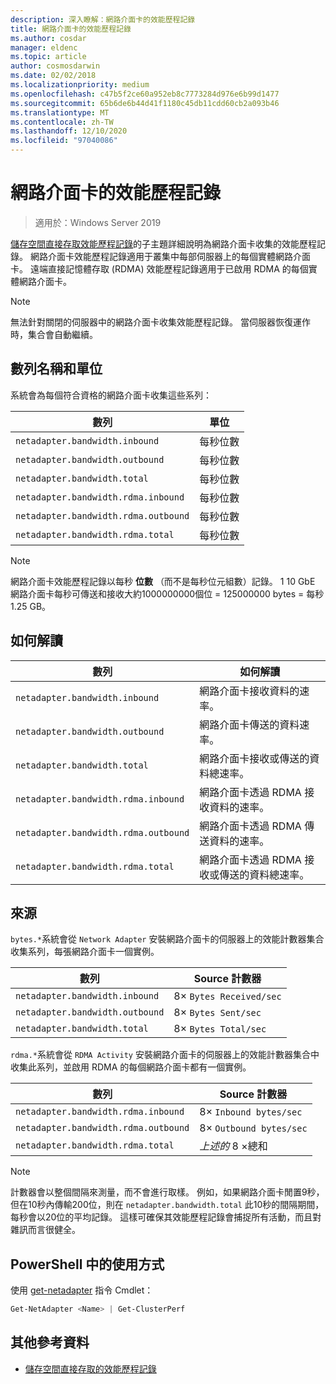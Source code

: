 ```yaml
---
description: 深入瞭解：網路介面卡的效能歷程記錄
title: 網路介面卡的效能歷程記錄
ms.author: cosdar
manager: eldenc
ms.topic: article
author: cosmosdarwin
ms.date: 02/02/2018
ms.localizationpriority: medium
ms.openlocfilehash: c47b5f2ce60a952eb8c7773284d976e6b99d1477
ms.sourcegitcommit: 65b6de6b44d41f1180c45db11cdd60cb2a093b46
ms.translationtype: MT
ms.contentlocale: zh-TW
ms.lasthandoff: 12/10/2020
ms.locfileid: "97040086"
---
```

# <a name="performance-history-for-network-adapters"></a>網路介面卡的效能歷程記錄

> 適用於：Windows Server 2019

[儲存空間直接存取效能歷程記錄](performance-history.md)的子主題詳細說明為網路介面卡收集的效能歷程記錄。 網路介面卡效能歷程記錄適用于叢集中每部伺服器上的每個實體網路介面卡。 遠端直接記憶體存取 (RDMA) 效能歷程記錄適用于已啟用 RDMA 的每個實體網路介面卡。

   > [!NOTE]
   > 無法針對關閉的伺服器中的網路介面卡收集效能歷程記錄。 當伺服器恢復運作時，集合會自動繼續。

## <a name="series-names-and-units"></a>數列名稱和單位

系統會為每個符合資格的網路介面卡收集這些系列：

| 數列                               | 單位            |
|--------------------------------------|-----------------|
| `netadapter.bandwidth.inbound`       | 每秒位數 |
| `netadapter.bandwidth.outbound`      | 每秒位數 |
| `netadapter.bandwidth.total`         | 每秒位數 |
| `netadapter.bandwidth.rdma.inbound`  | 每秒位數 |
| `netadapter.bandwidth.rdma.outbound` | 每秒位數 |
| `netadapter.bandwidth.rdma.total`    | 每秒位數 |

   > [!NOTE]
   > 網路介面卡效能歷程記錄以每秒 **位數** （而不是每秒位元組數）記錄。 1 10 GbE 網路介面卡每秒可傳送和接收大約1000000000個位 = 125000000 bytes = 每秒 1.25 GB。

## <a name="how-to-interpret"></a>如何解讀

| 數列                               | 如何解讀                                                      |
|--------------------------------------|-----------------------------------------------------------------------|
| `netadapter.bandwidth.inbound`       | 網路介面卡接收資料的速率。                         |
| `netadapter.bandwidth.outbound`      | 網路介面卡傳送的資料速率。                             |
| `netadapter.bandwidth.total`         | 網路介面卡接收或傳送的資料總速率。           |
| `netadapter.bandwidth.rdma.inbound`  | 網路介面卡透過 RDMA 接收資料的速率。               |
| `netadapter.bandwidth.rdma.outbound` | 網路介面卡透過 RDMA 傳送資料的速率。                   |
| `netadapter.bandwidth.rdma.total`    | 網路介面卡透過 RDMA 接收或傳送的資料總速率。 |

## <a name="where-they-come-from"></a>來源

`bytes.*`系統會從 `Network Adapter` 安裝網路介面卡的伺服器上的效能計數器集合收集系列，每張網路介面卡一個實例。

| 數列                           | Source 計數器           |
|----------------------------------|--------------------------|
| `netadapter.bandwidth.inbound`   | 8× `Bytes Received/sec` |
| `netadapter.bandwidth.outbound`  | 8× `Bytes Sent/sec`     |
| `netadapter.bandwidth.total`     | 8× `Bytes Total/sec`    |

`rdma.*`系統會從 `RDMA Activity` 安裝網路介面卡的伺服器上的效能計數器集合中收集此系列，並啟用 RDMA 的每個網路介面卡都有一個實例。

| 數列                               | Source 計數器           |
|--------------------------------------|--------------------------|
| `netadapter.bandwidth.rdma.inbound`  | 8× `Inbound bytes/sec`  |
| `netadapter.bandwidth.rdma.outbound` | 8× `Outbound bytes/sec` |
| `netadapter.bandwidth.rdma.total`    | *上述的* 8 ×總和   |

   > [!NOTE]
   > 計數器會以整個間隔來測量，而不會進行取樣。 例如，如果網路介面卡閒置9秒，但在10秒內傳輸200位，則在 `netadapter.bandwidth.total` 此10秒的間隔期間，每秒會以20位的平均記錄。 這樣可確保其效能歷程記錄會捕捉所有活動，而且對雜訊而言很健全。

## <a name="usage-in-powershell"></a>PowerShell 中的使用方式

使用 [get-netadapter](/powershell/module/netadapter/get-netadapter) 指令 Cmdlet：

```PowerShell
Get-NetAdapter <Name> | Get-ClusterPerf
```

## <a name="additional-references"></a>其他參考資料

- [儲存空間直接存取的效能歷程記錄](performance-history.md)
